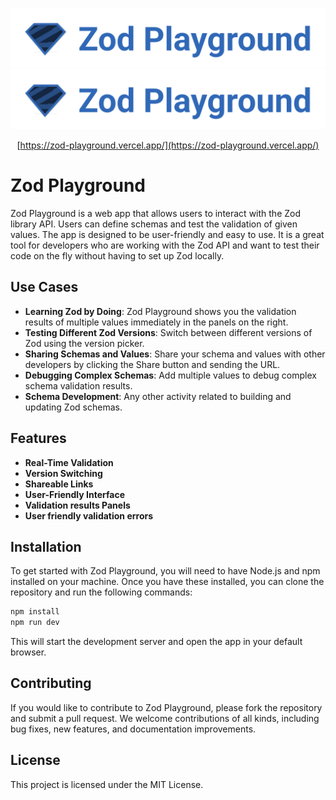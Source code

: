 <div align="center">
  
![Zod Playground logo](./public/logo.svg)
<img src="./public/logo.svg" width="800"/>

[https://zod-playground.vercel.app/](https://zod-playground.vercel.app/)

</div>

# Zod Playground

Zod Playground is a web app that allows users to interact with the Zod library API. Users can define schemas and test the validation of given values. The app is designed to be user-friendly and easy to use. It is a great tool for developers who are working with the Zod API and want to test their code on the fly without having to set up Zod locally.

## Use Cases

- **Learning Zod by Doing**: Zod Playground shows you the validation results of multiple values immediately in the panels on the right.
- **Testing Different Zod Versions**: Switch between different versions of Zod using the version picker.
- **Sharing Schemas and Values**: Share your schema and values with other developers by clicking the Share button and sending the URL.
- **Debugging Complex Schemas**: Add multiple values to debug complex schema validation results.
- **Schema Development**: Any other activity related to building and updating Zod schemas.

## Features

- **Real-Time Validation**
- **Version Switching**
- **Shareable Links**
- **User-Friendly Interface**
- **Validation results Panels**
- **User friendly validation errors**

## Installation

To get started with Zod Playground, you will need to have Node.js and npm installed on your machine. Once you have these installed, you can clone the repository and run the following commands:

```sh
npm install
npm run dev
```

This will start the development server and open the app in your default browser.

## Contributing

If you would like to contribute to Zod Playground, please fork the repository and submit a pull request. We welcome contributions of all kinds, including bug fixes, new features, and documentation improvements.

## License

This project is licensed under the MIT License.
